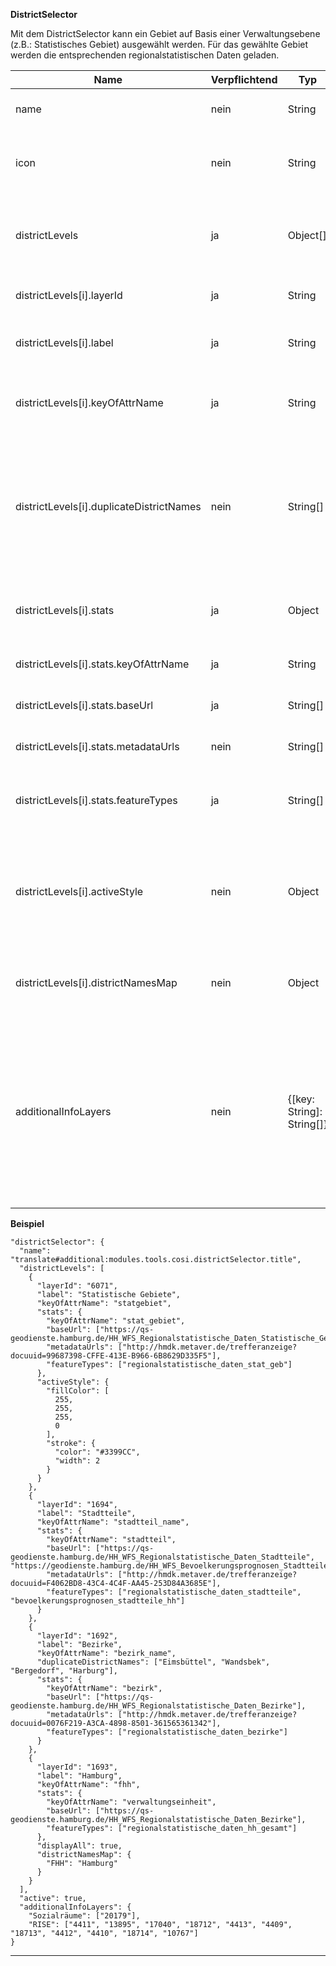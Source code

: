 **DistrictSelector**

Mit dem DistrictSelector kann ein Gebiet auf Basis einer Verwaltungsebene (z.B.: Statistisches Gebiet) ausgewählt werden. Für das gewählte Gebiet werden die entsprechenden regionalstatistischen Daten geladen.

|Name|Verpflichtend|Typ|Default|Beschreibung|
|----|-------------|---|-------|------------|
|name|nein|String|Gebiet auswählen|Name des Werkzeuges im Menu.|
|icon|nein|String|bi-image|CSS Klasse des Glyphicons, das vor dem Toolnamen im Menu angezeigt wird.|
|districtLevels|ja|Object[]||Beinhaltet die nötigen Informationen der einzelnen Verwaltungsebenen (siehe Beispiel).|
|districtLevels[i].layerId|ja|String||Die Layer id zum jeweiligen Verwaltungslayer.|
|districtLevels[i].label|ja|String||Die/der Bezeichnung/ Name für die Verwaltungsebene.|
|districtLevels[i].keyOfAttrName|ja|String||Der Key für das Attribut in dem der Name der Verwaltungeinheit steht.|
|districtLevels[i].duplicateDistrictNames|nein|String[]||Namen von Gebieten, die Konflikte auslösen. Eimsbüttel zum Beispiel gibt es als Stadtteil und als Bezirk. Die Namen sind bei der höheren Verwaltungsebene anzugeben.|
|districtLevels[i].stats|ja|Object||Definiert URL und den Key des Attributes "Name" für die statistischen Daten.|
|districtLevels[i].stats.keyOfAttrName|ja|String||Key des Attributes "Name" für die statistischen Daten.|
|districtLevels[i].stats.baseUrl|ja|String[]||Die URLs der WFS Dienste für die statistischen Daten.|
|districtLevels[i].stats.metadataUrls|nein|String[]||Die URLs der Metadaten der statistischen Daten.|
|districtLevels[i].stats.featureTypes|ja|String[]||Die featureTypes der WFS Dienste für die statistischen Daten, die zu laden sind.|
|districtLevels[i].activeStyle|nein|Object||Benutzerdefinierte Styles für die jeweils ausgewählte Verwaltungsebene. Entspricht der Hierarchie des OpenLayers Style Definition|
|districtLevels[i].districtNamesMap|nein|Object||Benutzerdefiniertes dictionary zum bereitstellen von synonymen Gebietsnamen|
|additionalInfoLayers|nein|{[key: String]: String[]}|Zusätzliche Info Layer die beim Nutzen des Tools angezeigt werden können. Der Key ist der angezeigte Bezeichner, der Value die Liste an Layer IDs|

**Beispiel**
```
"districtSelector": {
  "name": "translate#additional:modules.tools.cosi.districtSelector.title",
  "districtLevels": [
    {
      "layerId": "6071",
      "label": "Statistische Gebiete",
      "keyOfAttrName": "statgebiet",
      "stats": {
        "keyOfAttrName": "stat_gebiet",
        "baseUrl": ["https://qs-geodienste.hamburg.de/HH_WFS_Regionalstatistische_Daten_Statistische_Gebiete"],
        "metadataUrls": ["http://hmdk.metaver.de/trefferanzeige?docuuid=99687398-CFFE-413E-B966-6B8629D335F5"],
        "featureTypes": ["regionalstatistische_daten_stat_geb"]
      },
      "activeStyle": {
        "fillColor": [
          255,
          255,
          255,
          0
        ],
        "stroke": {
          "color": "#3399CC",
          "width": 2
        }
      }
    },
    {
      "layerId": "1694",
      "label": "Stadtteile",
      "keyOfAttrName": "stadtteil_name",
      "stats": {
        "keyOfAttrName": "stadtteil",
        "baseUrl": ["https://qs-geodienste.hamburg.de/HH_WFS_Regionalstatistische_Daten_Stadtteile", "https://geodienste.hamburg.de/HH_WFS_Bevoelkerungsprognosen_Stadtteile"],
        "metadataUrls": ["http://hmdk.metaver.de/trefferanzeige?docuuid=F4062BD8-43C4-4C4F-AA45-253D84A3685E"],
        "featureTypes": ["regionalstatistische_daten_stadtteile", "bevoelkerungsprognosen_stadtteile_hh"]
      }
    },
    {
      "layerId": "1692",
      "label": "Bezirke",
      "keyOfAttrName": "bezirk_name",
      "duplicateDistrictNames": ["Eimsbüttel", "Wandsbek", "Bergedorf", "Harburg"],
      "stats": {
        "keyOfAttrName": "bezirk",
        "baseUrl": ["https://qs-geodienste.hamburg.de/HH_WFS_Regionalstatistische_Daten_Bezirke"],
        "metadataUrls": ["http://hmdk.metaver.de/trefferanzeige?docuuid=0076F219-A3CA-4898-8501-361565361342"],
        "featureTypes": ["regionalstatistische_daten_bezirke"]
      }
    },
    {
      "layerId": "1693",
      "label": "Hamburg",
      "keyOfAttrName": "fhh",
      "stats": {
        "keyOfAttrName": "verwaltungseinheit",
        "baseUrl": ["https://qs-geodienste.hamburg.de/HH_WFS_Regionalstatistische_Daten_Bezirke"],
        "featureTypes": ["regionalstatistische_daten_hh_gesamt"]
      },
      "displayAll": true,
      "districtNamesMap": {
        "FHH": "Hamburg"
      }
    }
  ],
  "active": true,
  "additionalInfoLayers": {
    "Sozialräume": ["20179"],
    "RISE": ["4411", "13895", "17040", "18712", "4413", "4409", "18713", "4412", "4410", "18714", "10767"]
}
```

***
